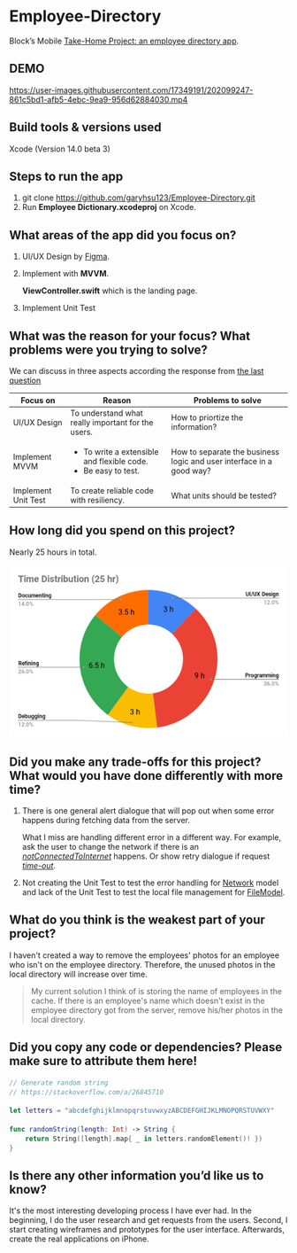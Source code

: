 # Employee-Directory
Block’s Mobile [Take-Home Project: an employee directory app](https://square.github.io/microsite/mobile-interview-project/#hello).

##  DEMO
https://user-images.githubusercontent.com/17349191/202099247-861c5bd1-afb5-4ebc-9ea9-956d62884030.mp4


## Build tools & versions used
Xcode (Version 14.0 beta 3)

## Steps to run the app
1. git clone https://github.com/garyhsu123/Employee-Directory.git
2. Run **Employee Dictionary.xcodeproj** on Xcode.

## What areas of the app did you focus on?
1. UI/UX Design by [Figma](https://www.figma.com/file/RU8xXPRQUPyxEuGh7RnP7x/Employee-Directory?node-id=9%3A554). 
2. Implement with **MVVM**.
    
    **ViewController.swift** which is the landing page. 
3. Implement Unit Test

## What was the reason for your focus? What problems were you trying to solve?
We can discuss in three aspects according the response from [the last question](#what-areas-of-the-app-did-you-focus-on)

Focus on|Reason|Problems to solve
--------|------|-----------------
UI/UX Design|To understand what really important for the users.|How to priortize the information?
Implement MVVM|<ul><li>To write a extensible and flexible code.</li><li>Be easy to test.</li></ul>| How to separate the business logic and user interface in a good way?
Implement Unit Test|To create reliable code with resiliency.|What units should be tested?
   

## How long did you spend on this project?
Nearly 25 hours in total.

![Time Distribution](images/Distribution.png)
## Did you make any trade-offs for this project? What would you have done differently with more time?
<ol><li>There is one general alert dialogue that will pop out when some error happens during fetching data from the server. 

<p>

 What I miss are handling different error in a different way. For example, ask the user to change the network if there is an [*notConnectedToInternet*](https://developer.apple.com/documentation/foundation/urlerror/2293104-notconnectedtointernet) happens. Or show retry dialogue if request [*time-out*](https://developer.apple.com/documentation/foundation/urlerror/2293002-timedout).
</li>
<li>

Not creating the Unit Test to test the error handling for [Network](https://github.com/garyhsu123/Employee-Directory/blob/main/Employee%20Dictionary/Model/Network.swift) model and lack of the Unit Test to test the local file management for [FileModel](https://github.com/garyhsu123/Employee-Directory/blob/main/Employee%20Dictionary/Model/FileModel.swift).

</li>
</ol>

## What do you think is the weakest part of your project?
I haven't created a way to remove the employees' photos for an employee who isn't on the employee directory. Therefore, the unused photos in the local directory will increase over time.

> My current solution I think of is storing the name of employees in the cache. If there is an employee's name which doesn't exist in the employee directory got from the server, remove his/her photos in the local directory.

## Did you copy any code or dependencies? Please make sure to attribute them here!

```swift
// Generate random string
// https://stackoverflow.com/a/26845710

let letters = "abcdefghijklmnopqrstuvwxyzABCDEFGHIJKLMNOPQRSTUVWXY"

func randomString(length: Int) -> String {
    return String([length].map{ _ in letters.randomElement()! })
}
```
## Is there any other information you’d like us to know?
It's the most interesting developing process I have ever had. In the beginning, I do the user research and get requests from the users. Second, I start creating wireframes and prototypes for the user interface. Afterwards, create the real applications on iPhone.
